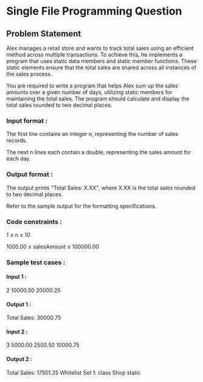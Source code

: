 # Single File Programming Question

## Problem Statement

Alex manages a retail store and wants to track total sales using an efficient method across multiple transactions. To achieve this, he implements a program that uses static data members and static member functions. These static elements ensure that the total sales are shared across all instances of the sales process.

You are required to write a program that helps Alex sum up the sales amounts over a given number of days, utilizing static members for maintaining the total sales. The program should calculate and display the total sales rounded to two decimal places.

### Input format :

The first line contains an integer n, representing the number of sales records.

The next n lines each contain a double, representing the sales amount for each day.

### Output format :

The output prints "Total Sales: X.XX", where X.XX is the total sales rounded to two decimal places.

Refer to the sample output for the formatting specifications.

### Code constraints :

1 ≤ n ≤ 10

1000.00 ≤ salesAmount ≤ 100000.00

### Sample test cases :

#### Input 1 :

2
10000.50
20000.25

#### Output 1 :

Total Sales: 30000.75

#### Input 2 :

3
5000.00
2500.50
10000.75

#### Output 2 :

Total Sales: 17501.25
Whitelist
Set 1:
class
Shop
static
